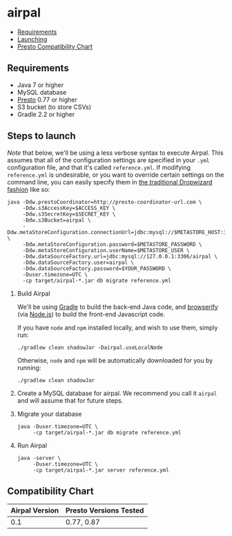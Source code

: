 # airpal

* [Requirements](#requirements)
* [Launching](#steps-to-launch)
* [Presto Compatibility Chart](#compatibility-chart)

## Requirements

* Java 7 or higher
* MySQL database
* [Presto](http://prestodb.io) 0.77 or higher
* S3 bucket (to store CSVs)
* Gradle 2.2 or higher


## Steps to launch

*Note* that below, we'll be using a less verbose syntax to execute Airpal. This assumes
that all of the configuration settings are specified in your `.yml` configuration file,
and that it's called `reference.yml`.
If modifying `reference.yml` is undesirable, or you want to override certain settings on the command line,
you can easily specify them in [the traditional Dropwizard fashion](https://dropwizard.github.io/dropwizard/manual/core.html#configuration) like so:

```
java -Ddw.prestoCoordinator=http://presto-coordinator-url.com \
     -Ddw.s3AccessKey=$ACCESS_KEY \
     -Ddw.s3SecretKey=$SECRET_KEY \
     -Ddw.s3Bucket=airpal \
     -Ddw.metaStoreConfiguration.connectionUrl=jdbc:mysql://$METASTORE_HOST:3306/metastore \
     -Ddw.metaStoreConfiguration.password=$METASTORE_PASSWORD \
     -Ddw.metaStoreConfiguration.userName=$METASTORE_USER \
     -Ddw.dataSourceFactory.url=jdbc:mysql://127.0.0.1:3306/airpal \
     -Ddw.dataSourceFactory.user=airpal \
     -Ddw.dataSourceFactory.password=$YOUR_PASSWORD \
     -Duser.timezone=UTC \
     -cp target/airpal-*.jar db migrate reference.yml
```

1. Build Airpal

    We'll be using [Gradle](https://www.gradle.org/) to build the back-end Java code,
    and [browserify](http://browserify.org/) (via [Node.js](http://nodejs.org/)) to build
    the front-end Javascript code.

    If you have `node` and `npm` installed locally, and wish to use
    them, simply run:

    ```
    ./gradlew clean shadowJar -Dairpal.useLocalNode
    ```

    Otherwise, `node` and `npm` will be automatically downloaded for you
    by running:

    ```
    ./gradlew clean shadowJar
    ```

2. Create a MySQL database for airpal. We recommend you call it `airpal` and will assume that for future steps.

3. Migrate your database

    ```
    java -Duser.timezone=UTC \
         -cp target/airpal-*.jar db migrate reference.yml
    ```

4. Run Airpal

    ```
    java -server \
         -Duser.timezone=UTC \
         -cp target/airpal-*.jar server reference.yml
    ```

## Compatibility Chart

Airpal Version | Presto Versions Tested
---------------|-----------------------
0.1            | 0.77, 0.87
